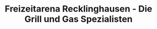 ---
title: "Freizeitarena Recklinghausen - Die Grill und Gas Spezialisten"
url: /recklinghausen/freizeitarena-recklinghausen-die-grill-und-gas-spezialisten/
shop: Allgemein
---